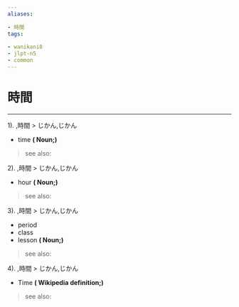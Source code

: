 ```yaml
---
aliases:
    
- 時間
tags:
    
- wanikani8
- jlpt-n5
- common
---
```


# 時間
---
1).
,時間 > じかん,じかん

- time
**( Noun;)**
> see also: 
            
2).
,時間 > じかん,じかん

- hour
**( Noun;)**
> see also: 
            
3).
,時間 > じかん,じかん

- period
- class
- lesson
**( Noun;)**
> see also: 
            
4).
,時間 > じかん,じかん

- Time
**( Wikipedia definition;)**
> see also: 
            